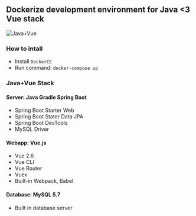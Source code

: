 ## Dockerize development environment for Java <3 Vue stack

![Java+Vue](https://i.imgur.com/zWCoK2v.png)

### How to intall

- Install `DockerCE`
- Run command: `docker-compose up`

### Java+Vue Stack

#### Server: Java Gradle Spring Boot

- Spring Boot Starter Web
- Spring Boot Stater Data JPA
- Spring Boot DevTools
- MySQL Driver

#### Webapp: Vue.js

- Vue 2.6
- Vue CLI
- Vue Router
- Vuex
- Built-in Webpack, Babel

#### Database: MySQL 5.7

- Built in database server
